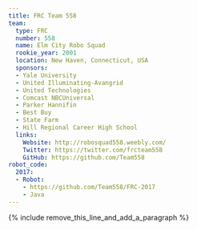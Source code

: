 ```yaml
---
title: FRC Team 558
team:
  type: FRC
  number: 558
  name: Elm City Robo Squad
  rookie_year: 2001
  location: New Haven, Connecticut, USA
  sponsors:
  - Yale University
  - United Illuminating-Avangrid
  - United Technologies
  - Comcast NBCUniversal
  - Parker Hannifin
  - Best Buy
  - State Farm
  - Hill Regional Career High School
  links:
    Website: http://robosquad558.weebly.com/
    Twitter: https://twitter.com/frcteam558
    GitHub: https://github.com/Team558
robot_code:
  2017:
  - Robot:
    - https://github.com/Team558/FRC-2017
    - Java
---
```


{% include remove_this_line_and_add_a_paragraph %}